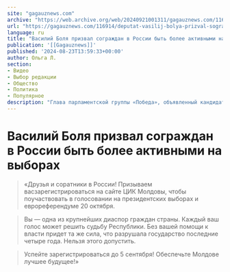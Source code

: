 ```yaml
---
site: "gagauznews.com"
archive: "https://web.archive.org/web/20240921001311/gagauznews.com/116914/deputat-vasilij-bolya-prizval-sograzhdan-v-rossii-byt-bolee-aktivnymi-na-vyborah.html"
url: "https://gagauznews.com/116914/deputat-vasilij-bolya-prizval-sograzhdan-v-rossii-byt-bolee-aktivnymi-na-vyborah.html"
language: ru
title: "Василий Боля призвал сограждан в России быть более активными на выборах"
publication: '[[Gagauznews]]'
published: '2024-08-23T13:59:33+00:00'
author: Ольга Л.
section:
- Видео
- Выбор редакции
- Общество
- Политика
- Популярное
description: "Глава парламентской группы «Победа», объявленный кандидат в президенты Молдовы от блока «Victorie-Победа» Василий Боля обратился к гражданам Молдовы в России: «Друзья и соратники в России! Призываем вас зарегистрироваться на сайте ЦИК Молдовы, чтобы поучаствовать в голосовании на президентских выборах и еврореферендуме 20 октября. Вы — одна из крупнейших диаспор граждан страны. Каждый ваш голос может решить судьбу Республики. Без вашей помощи к власти придет та же сила, что разрушала государство последние четыре года. Нельзя этого допустить. Успейте зарегистрироваться до 5 сентября! Обеспечьте Молдове лучшее будущее!»"
---
```


# Василий Боля призвал сограждан в России быть более активными на выборах

> «Друзья и соратники в России! Призываем васзарегистрироваться на сайте ЦИК Молдовы, чтобы поучаствовать в голосовании на президентских выборах и еврореферендуме 20 октября.

> Вы — одна из крупнейших диаспор граждан страны. Каждый ваш голос может решить судьбу Республики. Без вашей помощи к власти придет та же сила, что разрушала государство последние четыре года. Нельзя этого допустить.

> Успейте зарегистрироваться до 5 сентября! Обеспечьте Молдове лучшее будущее!»